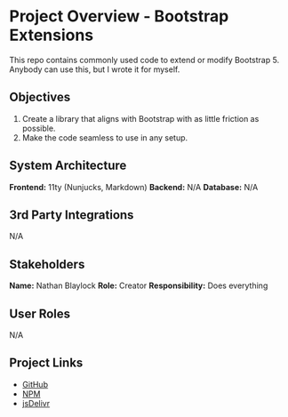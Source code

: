 # Project Overview - Bootstrap Extensions

This repo contains commonly used code to extend or modify Bootstrap 5. Anybody can use this, but I wrote it for myself.

## Objectives

1. Create a library that aligns with Bootstrap with as little friction as possible.
2. Make the code seamless to use in any setup.

## System Architecture

**Frontend:** 11ty (Nunjucks, Markdown)
**Backend:** N/A
**Database:** N/A

## 3rd Party Integrations

N/A

## Stakeholders

**Name:** Nathan Blaylock
**Role:** Creator
**Responsibility:** Does everything

## User Roles

N/A

## Project Links

- [GitHub](https://github.com/ngblaylock/bootstrap-extensions)
- [NPM](https://www.npmjs.com/package/@ngblaylock/bootstrap-extensions)
- [jsDelivr](https://www.jsdelivr.com/package/npm/@ngblaylock/bootstrap-extensions)